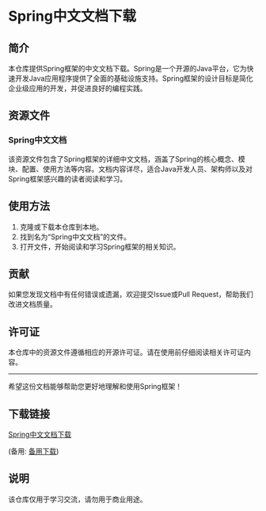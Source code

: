 # Spring中文文档下载

## 简介

本仓库提供Spring框架的中文文档下载。Spring是一个开源的Java平台，它为快速开发Java应用程序提供了全面的基础设施支持。Spring框架的设计目标是简化企业级应用的开发，并促进良好的编程实践。

## 资源文件

### Spring中文文档

该资源文件包含了Spring框架的详细中文文档，涵盖了Spring的核心概念、模块、配置、使用方法等内容。文档内容详尽，适合Java开发人员、架构师以及对Spring框架感兴趣的读者阅读和学习。

## 使用方法

1. 克隆或下载本仓库到本地。
2. 找到名为“Spring中文文档”的文件。
3. 打开文件，开始阅读和学习Spring框架的相关知识。

## 贡献

如果您发现文档中有任何错误或遗漏，欢迎提交Issue或Pull Request，帮助我们改进文档质量。

## 许可证

本仓库中的资源文件遵循相应的开源许可证。请在使用前仔细阅读相关许可证内容。

---

希望这份文档能够帮助您更好地理解和使用Spring框架！

## 下载链接
[Spring中文文档下载](https://pan.quark.cn/s/62cfab96099b) 

(备用: [备用下载](https://pan.baidu.com/s/1EElWSheEWsyN2HLJed530w?pwd=1234))

## 说明

该仓库仅用于学习交流，请勿用于商业用途。
